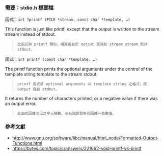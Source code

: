 ###  需要：stdio.h 標頭檔

函式：`int fprintf (FILE *stream, const char *template, …)`

This function is just like printf, except that the output is written to the stream stream instead of stdout.
>`此函式與 printf 類似，相異處在於 output 是寫到 stream stream 而非 stdout。`


函式：`int printf (const char *template, …)`

The printf function prints the optional arguments under the control of the template string template to the stream stdout.
>`printf 函式將 optional arguments 以 template string 之格式，將 output 寫到 stdout。`

It returns the number of characters printed, or a negative value if there was an output error.
>`此函式回傳印出之字元總數。若有錯誤發生則回傳一負數值。`


### 參考文獻
* http://www.gnu.org/software/libc/manual/html_node/Formatted-Output-Functions.html
* https://bytes.com/topic/c/answers/221662-void-printf-vs-printf
